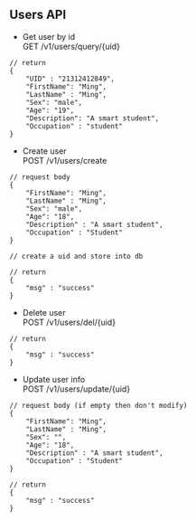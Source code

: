 ## Users API

- Get user by id \
  GET /v1/users/query/{uid}

```
// return
{
    "UID" : "21312412849",
    "FirstName": "Ming",
    "LastName" : "Ming",
    "Sex": "male",
    "Age": "19",
    "Description": "A smart student",
    "Occupation" : "student"
}
```

- Create user \
  POST /v1/users/create

```
// request body
{
    "FirstName": "Ming",
    "LastName" : "Ming",
    "Sex": "male",
    "Age": "18",
    "Description" : "A smart student",
    "Occupation" : "Student"
}

// create a uid and store into db

// return 
{
    "msg" : "success"
}
```

- Delete user \
  POST /v1/users/del/{uid}

```
// return 
{
    "msg" : "success"
}
```

- Update user info \
  POST /v1/users/update/{uid}

```
// request body (if empty then don't modify)
{
    "FirstName": "Ming",
    "LastName" : "Ming",
    "Sex": "", 
    "Age": "18",
    "Description" : "A smart student",
    "Occupation" : "Student"
}

// return
{
    "msg" : "success"
}
```